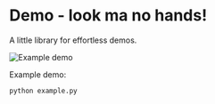 <!--
SPDX-FileCopyrightText: Nir Soffer <nirsof@gail.com>
SPDX-License-Identifier: MIT
-->

# Demo - look ma no hands!

A little library for effortless demos.

![Example demo](https://i.imgur.com/0QbiQoI.gif)

Example demo:

    python example.py
